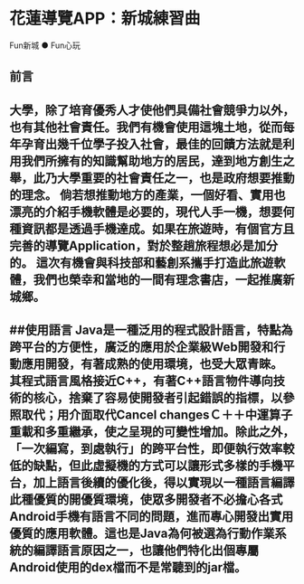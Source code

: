 # 花蓮導覽APP：新城練習曲
Fun新城 ● Fun心玩
## 前言
大學，除了培育優秀人才使他們具備社會競爭力以外，也有其他社會責任。我們有機會使用這塊土地，從而每年孕育出幾千位學子投入社會，最佳的回饋方法就是利用我們所擁有的知識幫助地方的居民，達到地方創生之舉，此乃大學重要的社會責任之一，也是政府想要推動的理念。
倘若想推動地方的產業，一個好看、實用也漂亮的介紹手機軟體是必要的，現代人手一機，想要何種資訊都是透過手機達成。如果在旅遊時，有個官方且完善的導覽Application，對於整趟旅程想必是加分的。
這次有機會與科技部和藝創系攜手打造此旅遊軟體，我們也榮幸和當地的一間有理念書店，一起推廣新城鄉。
----
##使用語言
Java是一種泛用的程式設計語言，特點為跨平台的方便性，廣泛的應用於企業級Web開發和行動應用開發，有著成熟的使用環境，也受大眾青睞。
其程式語言風格接近C++，有著C++語言物件導向技術的核心，捨棄了容易使開發者引起錯誤的指標，以參照取代；用介面取代Cancel changesＣ＋＋中運算子重載和多重繼承，使之呈現的可變性增加。除此之外，「一次編寫，到處執行」的跨平台性，即便執行效率較低的缺點，但此虛擬機的方式可以讓形式多樣的手機平台，加上語言後續的優化後，得以實現以一種語言編譯此種優質的開優質環境，使眾多開發者不必擔心各式Android手機有語言不同的問題，進而專心開發出實用優質的應用軟體。這也是Java為何被選為行動作業系統的編譯語言原因之一，也讓他們特化出個專屬Android使用的dex檔而不是常聽到的jar檔。
----
##
